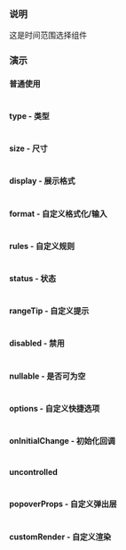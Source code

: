 ### 说明

这是时间范围选择组件

### 演示

#### 普通使用

```js {"codepath": "range.jsx"}
```

#### type - 类型

```js {"codepath": "range-type.jsx"}
```

#### size - 尺寸

```js {"codepath": "range-size.jsx"}
```

#### display - 展示格式

```js {"codepath": "range-display.jsx"}
```

#### format - 自定义格式化/输入

```js {"codepath": "range-format.jsx"}
```

#### rules - 自定义规则

```js {"codepath": "range-rules.jsx"}
```

#### status - 状态

```js {"codepath": "range-status.jsx"}
```

#### rangeTip - 自定义提示

```js {"codepath": "range-rangeTip.jsx"}
```

#### disabled - 禁用

```js {"codepath": "range-disabled.jsx"}
```

#### nullable - 是否可为空

```js {"codepath": "range-nullable.jsx"}
```

#### options - 自定义快捷选项

```js {"codepath": "range-options.jsx"}
```

#### onInitialChange - 初始化回调

```js {"codepath": "range-onInitialChange.jsx"}
```

#### uncontrolled

```js {"codepath": "range-uncontrolled.jsx"}
```

#### popoverProps - 自定义弹出层

```js {"codepath": "range-popoverProps.jsx"}
```

#### customRender - 自定义渲染

```js {"codepath": "range-customRender.jsx"}
```
